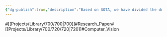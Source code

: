 ```yaml
---
{"dg-publish":true,"description":"Based on SOTA, we have divided the domain area into minor categories, which correspond to the large domain area Computer Vision..","permalink":"/projects/library/700/720/720/","dgPassFrontmatter":true,"noteIcon":"0","created":"2024-05-07T14:44:06.046+09:00","updated":"2024-06-20T03:33:28.962+09:00"}
---
```


#[[Projects/Library/700/700\|700]]#Research_Paper#[[Projects/Library/700/720/720\|720]]#Computer_Vision